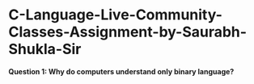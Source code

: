 # C-Language-Live-Community-Classes-Assignment-by-Saurabh-Shukla-Sir

**Question 1: Why do computers understand only binary language?**
